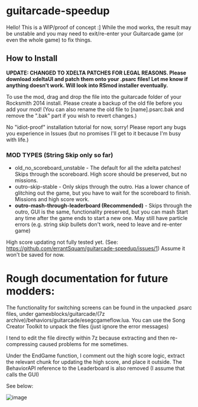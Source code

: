 # guitarcade-speedup
Hello! This is a WIP/proof of concept :] While the mod works, the result may be unstable and you may need to exit/re-enter your Guitarcade game (or even the whole game) to fix things.

## How to Install
**UPDATE: CHANGED TO XDELTA PATCHES FOR LEGAL REASONS. Please download xdeltaUI and patch them onto your .psarc files! Let me know if anything doesn't work. Will look into RSmod installer eventually.**

To use the mod, drag and drop the file into the guitarcade folder of your Rocksmith 2014 install. Please create a backup of the old file before you add your mod!
(You can also rename the old file to \[name].psarc.bak and remove the ".bak" part if you wish to revert changes.)

No "idiot-proof" installation tutorial for now, sorry! Please report any bugs you experience in Issues (but no promises I'll get to it because I'm busy with life.)


### MOD TYPES (String Skip only so far)
- old_no_scoreboard_unstable - The default for all the xdelta patches! Skips through the scoreboard. High score should be preserved, but no missions.
- outro-skip-stable - Only skips through the outro. Has a lower chance of glitching out the game, but you have to wait for the scoreboard to finish. Missions and high score work.
- **outro-mash-through-leaderboard (Recommended)** - Skips through the outro, GUI is the same, functionality preserved, but you can mash Start any time after the game ends to start a new one. May still have particle errors (e.g. string skip bullets don't work, need to leave and re-enter game)


High score updating not fully tested yet. (See: https://github.com/errantSquam/guitarcade-speedup/issues/1) Assume it won't be saved for now.

# Rough documentation for future modders:
The functionality for switching screens can be found in the unpacked .psarc files, under gamexblocks/guitarcade/(7z archive)/behaviors/guitarcade/esegcgameflow.lua. You can use the Song Creator Toolkit to unpack the files (just ignore the error messages)

I tend to edit the file directly within 7z because extracting and then re-compressing caused problems for me sometimes. 

Under the EndGame function, I comment out the high score logic, extract the relevant chunk for updating the high score, and place it outside. The BehaviorAPI reference to the Leaderboard is also removed (I assume that calls the GUI)

See below:

![image](https://github.com/user-attachments/assets/30623f16-f72f-464d-9acb-a9d68fc8e1c5)

